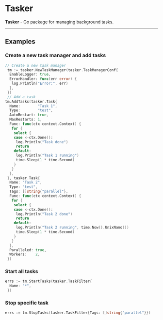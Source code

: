 # Tasker

**Tasker** - Go package for managing background tasks.

---

## Examples

### Create a new task manager and add tasks

```go
// Create a new task manager
 tm := tasker.NewTaskManager(tasker.TaskManagerConf{
  EnableLogger: true,
  ErrorHandler: func(err error) {
   log.Println("Error:", err)
  },
 })
 // Add a task
tm.AddTasks(tasker.Task{
  Name:        "Task 1",
  Type:        "test",
  AutoRestart: true,
  MaxRestarts: 1,
  Func: func(ctx context.Context) {
   for {
    select {
    case <-ctx.Done():
     log.Println("Task done")
     return
    default:
     log.Println("Task 1 running")
     time.Sleep(1 * time.Second)
    }
   }
  },
 }, tasker.Task{
  Name: "Task 2",
  Type: "test",
  Tags: []string{"parallel"},
  Func: func(ctx context.Context) {
   for {
    select {
    case <-ctx.Done():
     log.Println("Task 2 done")
     return
    default:
     log.Println("Task 2 running", time.Now().UnixNano())
     time.Sleep(1 * time.Second)
    }
   }
  },
  Paralleled: true,
  Workers:    2,
 })
```

### Start all tasks

```go
errs := tm.StartTasks(tasker.TaskFilter{
  Name: "*",
 })
```

### Stop specific task

```go
errs := tm.StopTasks(tasker.TaskFilter{Tags: []string{"parallel"}})
```
